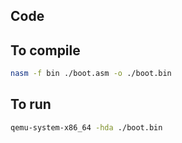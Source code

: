 ## Code

## To compile

```bash
nasm -f bin ./boot.asm -o ./boot.bin
```

## To run
```bash
qemu-system-x86_64 -hda ./boot.bin
```
